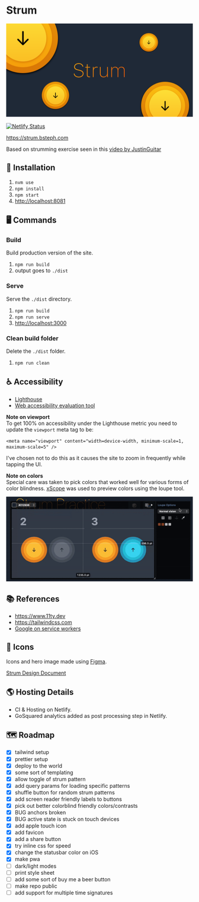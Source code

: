 # Strum

![strum hero image](cover.png)

[![Netlify Status](https://api.netlify.com/api/v1/badges/cecf8501-8458-495e-a9d6-75211e041e71/deploy-status)](https://app.netlify.com/sites/fervent-leakey-947339/deploys)

<https://strum.bsteph.com>

Based on strumming exercise seen in this [video by JustinGuitar](https://www.youtube.com/watch?v=CjM5fyXoV8w)

## 💾 Installation

1. `nvm use`
2. `npm install`
3. `npm start`
4. <http://localhost:8081>

## 🖥 Commands

### Build

Build production version of the site.

1. `npm run build`
2. output goes to `./dist`

### Serve

Serve the `./dist` directory.

1. `npm run build`
2. `npm run serve`
3. <http://localhost:3000>

### Clean build folder

Delete the `./dist` folder.

1. `npm run clean`

## ♿️ Accessibility

- [Lighthouse](https://developers.google.com/speed/pagespeed/insights/?url=https%3A%2F%2Fstrum.bsteph.com)
- [Web accessibility evaluation tool](https://wave.webaim.org/report#/https://strum.bsteph.com)

**Note on viewport**  
To get 100% on accessibility under the Lighthouse metric you need to update the `viewport` meta tag to be:

```
<meta name="viewport" content="width=device-width, minimum-scale=1, maximum-scale=5" />
```

I've chosen not to do this as it causes the site to zoom in frequently while tapping the UI.

**Note on colors**  
Special care was taken to pick colors that worked well for various forms of color blindness. [xScope](https://xscopeapp.com) was used to preview colors using the loupe tool.

![color blindness preview](color-blindness-preview.gif)

## 📚 References

- <https://www.11ty.dev>
- <https://tailwindcss.com>
- [Google on service workers](https://youtu.be/wEPeaJgbIxQ)

## 👾 Icons

Icons and hero image made using [Figma](https://www.figma.com).

[Strum Design Document](https://www.figma.com/file/oIxMenFdF5HbySnAazHw0D/Strum?node-id=0%3A1)

## 🌎 Hosting Details

- CI & Hosting on Netlify.
- GoSquared analytics added as post processing step in Netlify.

## 🗺 Roadmap

- [x] tailwind setup
- [x] prettier setup
- [x] deploy to the world
- [x] some sort of templating
- [x] allow toggle of strum pattern
- [x] add query params for loading specific patterns
- [x] shuffle button for random strum patterns
- [x] add screen reader friendly labels to buttons
- [x] pick out better colorblind friendly colors/contrasts
- [x] BUG anchors broken
- [x] BUG active state is stuck on touch devices
- [x] add apple touch icon
- [x] add favicon
- [x] add a share button
- [x] try inline css for speed
- [x] change the statusbar color on iOS
- [x] make pwa
- [ ] dark/light modes
- [ ] print style sheet
- [ ] add some sort of buy me a beer button
- [ ] make repo public
- [ ] add support for multiple time signatures
